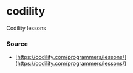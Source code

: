 # codility
Codility lessons

### Source
* [https://codility.com/programmers/lessons/](https://codility.com/programmers/lessons/)

